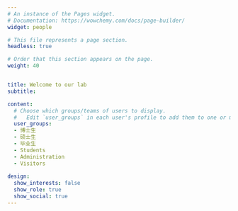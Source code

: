 ```yaml
---
# An instance of the Pages widget.
# Documentation: https://wowchemy.com/docs/page-builder/
widget: people

# This file represents a page section.
headless: true

# Order that this section appears on the page.
weight: 40


title: Welcome to our lab
subtitle:

content:
  # Choose which groups/teams of users to display.
  #   Edit `user_groups` in each user's profile to add them to one or more of these groups.
  user_groups:
  - 博士生
  - 硕士生
  - 毕业生
  - Students
  - Administration
  - Visitors
 
design:
  show_interests: false
  show_role: true
  show_social: true
---
```

